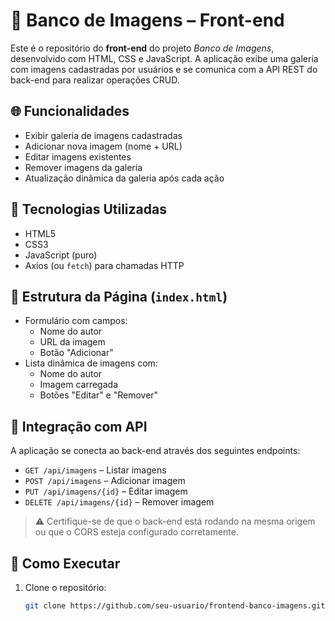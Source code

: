 # 🎨 Banco de Imagens – Front-end

Este é o repositório do **front-end** do projeto *Banco de Imagens*, desenvolvido com HTML, CSS e JavaScript. A aplicação exibe uma galeria com imagens cadastradas por usuários e se comunica com a API REST do back-end para realizar operações CRUD.

## 🌐 Funcionalidades

- Exibir galeria de imagens cadastradas
- Adicionar nova imagem (nome + URL)
- Editar imagens existentes
- Remover imagens da galeria
- Atualização dinâmica da galeria após cada ação

## 🧰 Tecnologias Utilizadas

- HTML5
- CSS3
- JavaScript (puro)
- Axios (ou `fetch`) para chamadas HTTP

## 📄 Estrutura da Página (`index.html`)

- Formulário com campos:
  - Nome do autor
  - URL da imagem
  - Botão "Adicionar"
- Lista dinâmica de imagens com:
  - Nome do autor
  - Imagem carregada
  - Botões "Editar" e "Remover"

## 🔁 Integração com API

A aplicação se conecta ao back-end através dos seguintes endpoints:

- `GET /api/imagens` – Listar imagens
- `POST /api/imagens` – Adicionar imagem
- `PUT /api/imagens/{id}` – Editar imagem
- `DELETE /api/imagens/{id}` – Remover imagem

> ⚠️ Certifique-se de que o back-end está rodando na mesma origem ou que o CORS esteja configurado corretamente.

## 🚀 Como Executar

1. Clone o repositório:
   ```bash
   git clone https://github.com/seu-usuario/frontend-banco-imagens.git
